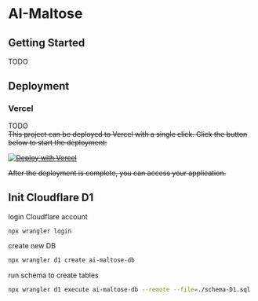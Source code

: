 # AI-Maltose

## Getting Started
TODO

## Deployment
### Vercel
TODO<br />
~~This project can be deployed to Vercel with a single click. Click the button below to start the deployment:~~

~~[![Deploy with Vercel](https://vercel.com/button)](https://vercel.com/new/clone?repository-url=https%3A%2F%2Fgithub.com%2FVeryInt%2FAI-Maltose&env=GEMINI_PRO_API_KEY,CLAUDE_API_KEY,MOONSHOT_API_KEY,OPENAI_API_KEY&envDescription=API%20Keys%20for%20AI)~~

~~After the deployment is complete, you can access your application.~~


## Init Cloudflare D1
login Cloudflare account
```bash
npx wrangler login
```

create new DB
```bash
npx wrangler d1 create ai-maltose-db
```

run schema to create tables
```bash
npx wrangler d1 execute ai-maltose-db --remote --file=./schema-D1.sql
```